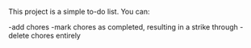 This project is a simple to-do list. You can:

-add chores
-mark chores as completed, resulting in a strike through
-delete chores entirely
